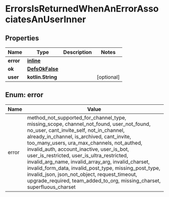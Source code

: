 
# ErrorsIsReturnedWhenAnErrorAssociatesAnUserInner

## Properties
Name | Type | Description | Notes
------------ | ------------- | ------------- | -------------
**error** | [**inline**](#Error) |  | 
**ok** | [**DefsOkFalse**](DefsOkFalse.md) |  | 
**user** | **kotlin.String** |  |  [optional]


<a name="Error"></a>
## Enum: error
Name | Value
---- | -----
error | method_not_supported_for_channel_type, missing_scope, channel_not_found, user_not_found, no_user, cant_invite_self, not_in_channel, already_in_channel, is_archived, cant_invite, too_many_users, ura_max_channels, not_authed, invalid_auth, account_inactive, user_is_bot, user_is_restricted, user_is_ultra_restricted, invalid_arg_name, invalid_array_arg, invalid_charset, invalid_form_data, invalid_post_type, missing_post_type, invalid_json, json_not_object, request_timeout, upgrade_required, team_added_to_org, missing_charset, superfluous_charset




